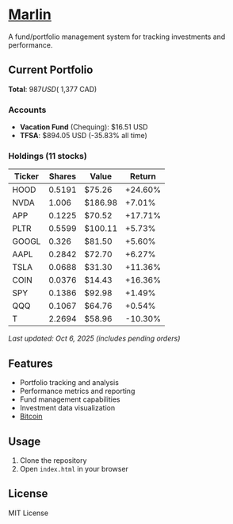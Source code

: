 # [Marlin](https://fuckingjoshua.com/marlin)

A fund/portfolio management system for tracking investments and performance.

## Current Portfolio

**Total**: $987 USD (~$1,377 CAD)

### Accounts
- **Vacation Fund** (Chequing): $16.51 USD
- **TFSA**: $894.05 USD (-35.83% all time)

### Holdings (11 stocks)

| Ticker | Shares | Value | Return |
|--------|--------|-------|--------|
| HOOD | 0.5191 | $75.26 | +24.60% |
| NVDA | 1.006 | $186.98 | +7.01% |
| APP | 0.1225 | $70.52 | +17.71% |
| PLTR | 0.5599 | $100.11 | +5.73% |
| GOOGL | 0.326 | $81.50 | +5.60% |
| AAPL | 0.2842 | $72.70 | +6.27% |
| TSLA | 0.0688 | $31.30 | +11.36% |
| COIN | 0.0376 | $14.43 | +16.36% |
| SPY | 0.1386 | $92.98 | +1.49% |
| QQQ | 0.1067 | $64.76 | +0.54% |
| T | 2.2694 | $58.96 | -10.30% |

*Last updated: Oct 6, 2025 (includes pending orders)*

## Features

- Portfolio tracking and analysis
- Performance metrics and reporting
- Fund management capabilities
- Investment data visualization
- [Bitcoin](https://fuckingjoshua.com/marlin/bitcoin)

## Usage

1. Clone the repository
2. Open `index.html` in your browser

## License

MIT License